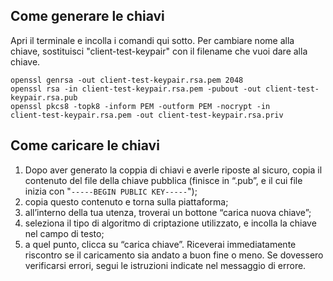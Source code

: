 ## Come generare le chiavi

Apri il terminale e incolla i comandi qui sotto. Per cambiare nome alla chiave, sostituisci "client-test-keypair" con il filename che vuoi dare alla chiave.

```
openssl genrsa -out client-test-keypair.rsa.pem 2048
openssl rsa -in client-test-keypair.rsa.pem -pubout -out client-test-keypair.rsa.pub
openssl pkcs8 -topk8 -inform PEM -outform PEM -nocrypt -in
client-test-keypair.rsa.pem -out client-test-keypair.rsa.priv
```

## Come caricare le chiavi

1. Dopo aver generato la coppia di chiavi e averle riposte al sicuro, copia il contenuto del file della chiave pubblica (finisce in “.pub”, e il cui file inizia con "`-----BEGIN PUBLIC KEY-----`");
2. copia questo contenuto e torna sulla piattaforma;
3. all’interno della tua utenza, troverai un bottone “carica nuova chiave”;
4. seleziona il tipo di algoritmo di criptazione utilizzato, e incolla la chiave nel campo di testo;
5. a quel punto, clicca su “carica chiave”. Riceverai immediatamente riscontro se il caricamento sia andato a buon fine o meno. Se dovessero verificarsi errori, segui le istruzioni indicate nel messaggio di errore.
